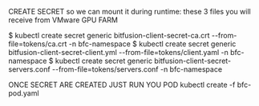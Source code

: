 CREATE SECRET so we can mount it during runtime: these 3 files you will receive from VMware GPU FARM
 
$ kubectl create secret generic bitfusion-client-secret-ca.crt --from-file=tokens/ca.crt -n bfc-namespace
$ kubectl create secret generic bitfusion-client-secret-client.yml --from-file=tokens/client.yaml -n bfc-namespace
$ kubectl create secret generic bitfusion-client-secret-servers.conf --from-file=tokens/servers.conf -n bfc-namespace

ONCE SECRET ARE CREATED JUST RUN YOU POD
kubectl create -f bfc-pod.yaml
